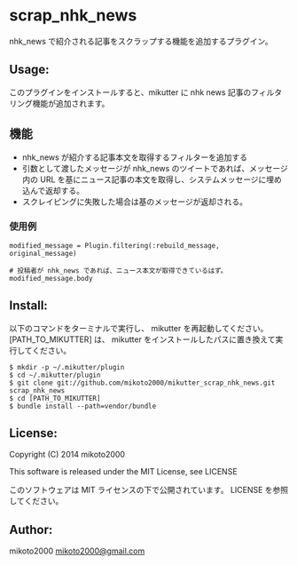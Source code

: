 scrap_nhk_news
==============

nhk_news で紹介される記事をスクラップする機能を追加するプラグイン。

Usage:
------

このプラグインをインストールすると、mikutter に nhk news 記事のフィルタリング機能が追加されます。

## 機能

- nhk_news が紹介する記事本文を取得するフィルターを追加する
- 引数として渡したメッセージが nhk_news のツイートであれば、メッセージ内の URL を基にニュース記事の本文を取得し、システムメッセージに埋め込んで返却する。
- スクレイピングに失敗した場合は基のメッセージが返却される。

### 使用例

~~~ { .rb }
modified_message = Plugin.filtering(:rebuild_message, original_message)

# 投稿者が nhk_news であれば、ニュース本文が取得できているはず。
modified_message.body
~~~

Install:
--------

以下のコマンドをターミナルで実行し、 mikutter を再起動してください。
[PATH_TO_MIKUTTER] は、 mikutter をインストールしたパスに置き換えて実行してください。

~~~ { .sh }
$ mkdir -p ~/.mikutter/plugin
$ cd ~/.mikutter/plugin
$ git clone git://github.com/mikoto2000/mikutter_scrap_nhk_news.git scrap_nhk_news
$ cd [PATH_TO_MIKUTTER]
$ bundle install --path=vendor/bundle
~~~

License:
--------

Copyright (C) 2014 mikoto2000

This software is released under the MIT License, see LICENSE

このソフトウェアは MIT ライセンスの下で公開されています。 LICENSE を参照してください。

Author:
-------

mikoto2000 <mikoto2000@gmail.com>
